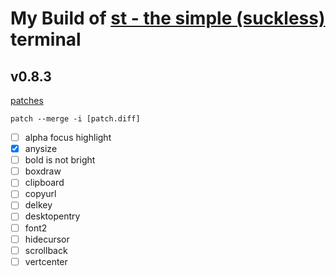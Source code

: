 # My Build of [st - the simple (suckless)](http://st.suckless.org/) terminal

## v0.8.3

[patches](http://st.suckless.org/patches/)

`patch --merge -i [patch.diff]`

- [ ] alpha focus highlight
- [x] anysize
- [ ] bold is not bright
- [ ] boxdraw
- [ ] clipboard
- [ ] copyurl
- [ ] delkey
- [ ] desktopentry
- [ ] font2
- [ ] hidecursor
- [ ] scrollback
- [ ] vertcenter
